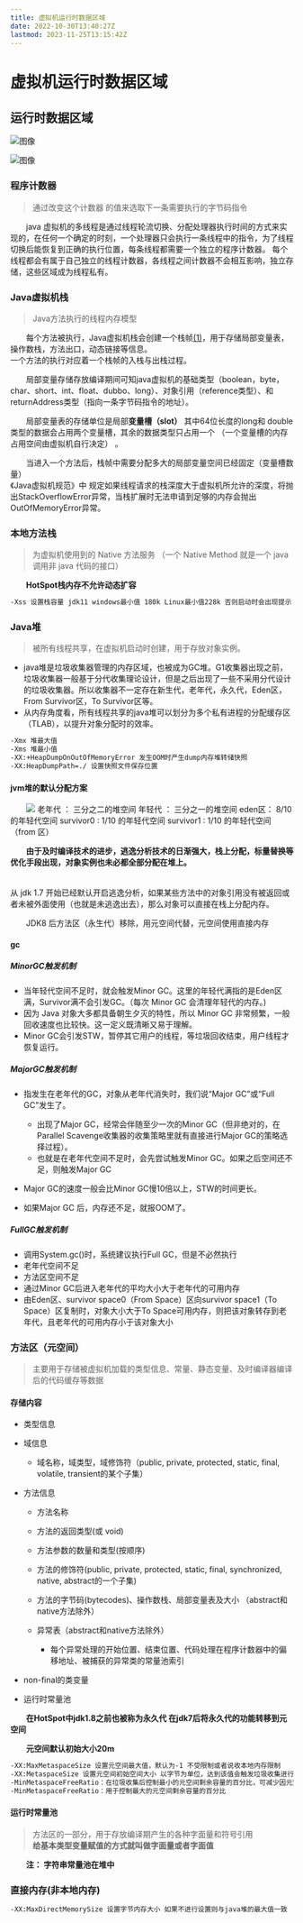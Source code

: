 ```yaml
---
title: 虚拟机运行时数据区域
date: 2022-10-30T13:40:27Z
lastmod: 2023-11-25T13:15:42Z
---
```


# 虚拟机运行时数据区域

## 运行时数据区域

​![图像](assets/图像-20231119154230-3g5nidd.png)

​​![图像](assets/图像-20231119154304-hwfdw8h.jpeg)​

### 程序计数器

> 通过改变这个计数器 的值来选取下一条需要执行的字节码指令

　　java 虚拟机的多线程是通过线程轮流切换、分配处理器执行时间的方式来实现的，在任何一个确定的时刻，一个处理器只会执行一条线程中的指令，为了线程切换后能恢复到正确的执行位置，每条线程都需要一个独立的程序计数器。
每个线程都会有属于自己独立的线程计数器，各线程之间计数器不会相互影响，独立存储，这些区域成为线程私有。

### Java虚拟机栈

> Java方法执行的线程内存模型

　　每个方法被执行，Java虚拟机栈会创建一个栈帧[(1)](https://www.yuque.com/pride_yang/blog/gngtxy)，用于存储局部变量表，操作数栈，方法出口，动态链接等信息。  
一个方法的执行对应着一个栈帧的入栈与出栈过程。

　　局部变量存储存放编译期间可知java虚拟机的基础类型（boolean，byte，char、short、int、float、dubbo、long）、对象引用（reference类型）、和returnAddress类型（指向一条字节码指令的地址）。

　　局部变量表的存储单位是局部**变量槽（slot）**  其中64位长度的long和 double类型的数据会占用两个变量槽，其余的数据类型只占用一个 （一个变量槽的内存占用空间由虚拟机自行决定） 。

　　当进入一个方法后，栈帧中需要分配多大的局部变量空间已经固定（变量槽数量）  
《Java虚拟机规范》中  规定如果线程请求的栈深度大于虚拟机所允许的深度，将抛出StackOverflowError异常，当栈扩展时无法申请到足够的内存会抛出OutOfMemoryError异常。  

### 本地方法栈

> 为虚拟机使用到的 Native 方法服务 （一个 Native Method 就是一个 java 调用非 java 代码的接口）

　　**HotSpot栈内存不允许动态扩容**

```bash
-Xss 设置栈容量 jdk11 windows最小值 180k Linux最小值228k 否则启动时会出现提示
```

### Java堆

> 被所有线程共享，在虚拟机启动时创建，用于存放对象实例。

- java堆是垃圾收集器管理的内存区域，也被成为GC堆。G1收集器出现之前，垃圾收集器一般基于分代收集理论设计，但是之后出现了一些不采用分代设计的垃圾收集器。所以收集器不一定存在新生代，老年代，永久代，Eden区，From Survivor区，To Survivor区等。
- 从内存角度看，所有线程共享的java堆可以划分为多个私有进程的分配缓存区（TLAB），以提升对象分配时的效率。

```bash
-Xmx 堆最大值
-Xms 堆最小值
-XX:+HeapDumpOnOutOfMemoryError 发生OOM时产生dump内存堆转储快照
-XX:HeapDumpPath=./ 设置快照文件保存位置
```

#### jvm堆的默认分配方案

　　![](assets/net-img-1646742883104-4eef3a95-3655-44f4-8887-2f5f1628732e-20230330213506-2xv20ln.png)
老年代 ： 三分之二的堆空间
年轻代 ： 三分之一的堆空间
eden区： 8/10 的年轻代空间
survivor0 : 1/10 的年轻代空间
survivor1 : 1/10 的年轻代空间（from 区）

　　**由于及时编译技术的进步，逃逸分析技术的日渐强大，栈上分配，标量替换等优化手段出现，对象实例也未必都全部分配在堆上。**

　　  
从 jdk 1.7 开始已经默认开启逃逸分析，如果某些方法中的对象引用没有被返回或者未被外面使用（也就是未逃逸出去），那么对象可以直接在栈上分配内存。

　　JDK8 后方法区（永生代）移除，用元空间代替，元空间使用直接内存

#### gc

##### MinorGC触发机制

* 当年轻代空间不足时，就会触发Minor GC。这里的年轻代满指的是Eden区满，Survivor满不会引发GC。（每次 Minor GC 会清理年轻代的内存。)
* 因为 Java 对象大多都具备朝生夕灭的特性，所以 Minor GC 非常频繁，一般回收速度也比较快。这一定义既清晰又易于理解。
* Minor GC会引发STW，暂停其它用户的线程，等垃圾回收结束，用户线程才恢复运行。

##### MajorGC触发机制

* 指发生在老年代的GC，对象从老年代消失时，我们说“Major GC”或“Full GC”发生了。

  * 出现了Major GC，经常会伴随至少一次的Minor GC（但非绝对的，在Parallel Scavenge收集器的收集策略里就有直接进行Major GC的策略选择过程）。
  * 也就是在老年代空间不足时，会先尝试触发Minor GC。如果之后空间还不足，则触发Major GC

* Major GC的速度一般会比Minor GC慢10倍以上，STW的时间更长。

* 如果Major GC 后，内存还不足，就报OOM了。

##### FullGC触发机制

* 调用System.gc()时，系统建议执行Full GC，但是不必然执行
* 老年代空间不足
* 方法区空间不足
* 通过Minor GC后进入老年代的平均大小大于老年代的可用内存
* 由Eden区、survivor space0（From Space）区向survivor space1（To Space）区复制时，对象大小大于To Space可用内存，则把该对象转存到老年代，且老年代的可用内存小于该对象大小

### 方法区（元空间）

> 主要用于存储被虚拟机加载的类型信息、常量、静态变量、及时编译器编译后的代码缓存等数据

#### 存储内容

* 类型信息
* 域信息

  * 域名称，域类型，域修饰符（public, private, protected, static, final, volatile, transient的某个子集）
* 方法信息

  * 方法名称
  * 方法的返回类型(或 void)
  * 方法参数的数量和类型(按顺序)
  * 方法的修饰符(public, private, protected, static, final, synchronized, native, abstract的一个子集)
  * 方法的字节码(bytecodes)、操作数栈、局部变量表及大小 （abstract和native方法除外）
  * 异常表（abstract和native方法除外）

    * 每个异常处理的开始位置、结束位置、代码处理在程序计数器中的偏移地址、被捕获的异常类的常量池索引
* non-final的类变量
* 运行时常量池

　　**在HotSpot中jdk1.8之前也被称为永久代 在jdk7后将永久代的功能转移到元空间**

　　**元空间默认初始大小20m**

```bash
-XX:MaxMetaspaceSize 设置元空间最大值，默认为-1 不受限制或者说收本地内存限制
-XX:MetaspaceSize 设置元空间初始空间大小 以字节为单位，达到该值会触发垃圾收集进行类型卸载，同事收集器会对该值进行调整，如果释放大量空间则适当降低该值，如果释放很少空间，那么在不超过最大值情况下适当提高。
-MinMetaspaceFreeRatio：在垃圾收集后控制最小的元空间剩余容量的百分比，可减少因元空间不足导致垃圾收集的频率
-MinMetaspaceFreeRatio：用于控制最大的元空间剩余容量的百分比
```

#### 运行时常量池

> 方法区的一部分，用于存放编译期产生的各种字面量和符号引用  
> **给基本类型变量赋值的方式就叫做字面量或者字面值**

　　**注： 字符串常量池在堆中**

### 直接内存(非本地内存)

```bash
-XX:MaxDirectMemorySize 设置字节内存大小 如果不进行设置则与java堆的最大值一致
```

##
